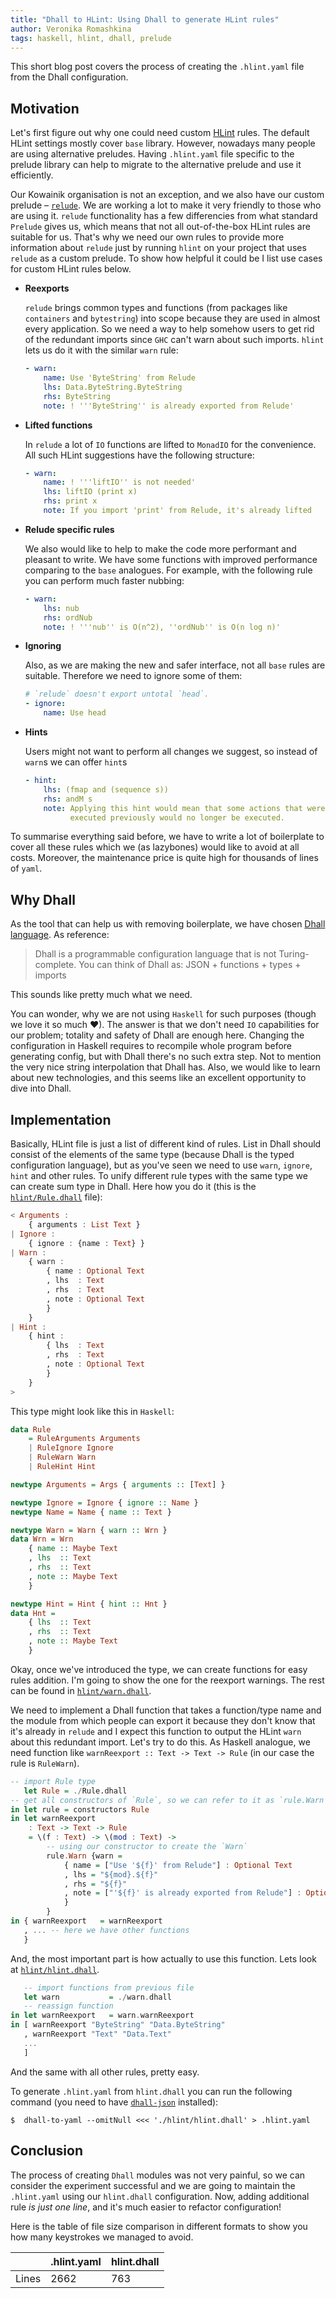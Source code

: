 ```yaml
---
title: "Dhall to HLint: Using Dhall to generate HLint rules"
author: Veronika Romashkina
tags: haskell, hlint, dhall, prelude
---
```


This short blog post covers the process of creating the `.hlint.yaml` file from
the Dhall configuration.

## Motivation

Let's first figure out why one could need custom [HLint][hlint] rules. The
default HLint settings mostly cover `base` library. However, nowadays many
people are using alternative preludes. Having `.hlint.yaml` file specific to the
prelude library can help to migrate to the alternative prelude and use it efficiently.

Our Kowainik organisation is not an exception, and we also have our custom
prelude – [`relude`][relude]. We are working a lot to make it very friendly to
those who are using it. `relude` functionality has a few differencies from what standard
`Prelude` gives us, which means that not all out-of-the-box HLint rules are
suitable for us. That's why we need our own rules to provide more information
about `relude` just by running `hlint` on your project that uses `relude` as a
custom prelude. To show how helpful it could be I list use cases for custom
HLint rules below.

* __Reexports__

  `relude` brings common types and functions (from packages like `containers`
  and `bytestring`) into scope because they are used in almost every
  application. So we need a way to help somehow users to get rid of the
  redundant imports since `GHC` can't warn about such imports. `hlint` lets us
  do it with the similar `warn` rule:

  ```yaml
  - warn:
      name: Use 'ByteString' from Relude
      lhs: Data.ByteString.ByteString
      rhs: ByteString
      note: ! '''ByteString'' is already exported from Relude'
  ```

* __Lifted functions__

  In `relude` a lot of `IO` functions are lifted to `MonadIO` for the convenience.
  All such HLint suggestions have the following structure:

  ```yaml
  - warn:
      name: ! '''liftIO'' is not needed'
      lhs: liftIO (print x)
      rhs: print x
      note: If you import 'print' from Relude, it's already lifted
  ```

* __Relude specific rules__

  We also would like to help to make the code more performant and pleasant to
  write. We have some functions with improved performance comparing to the
  `base` analogues. For example, with the following rule you can perform much
  faster nubbing:

  ```yaml
  - warn:
      lhs: nub
      rhs: ordNub
      note: ! '''nub'' is O(n^2), ''ordNub'' is O(n log n)'
  ```

* __Ignoring__

  Also, as we are making the new and safer interface, not all `base` rules are
  suitable. Therefore we need to ignore some of them:

  ```yaml
  # `relude` doesn't export untotal `head`.
  - ignore:
      name: Use head
  ```
* __Hints__

  Users might not want to perform all changes we suggest, so instead of `warn`s we can offer `hint`s

  ```yaml
  - hint:
      lhs: (fmap and (sequence s))
      rhs: andM s
      note: Applying this hint would mean that some actions that were being
            executed previously would no longer be executed.
  ```

To summarise everything said before, we have to write a lot of boilerplate to
cover all these rules which we (as lazybones) would like to avoid at all costs.
Moreover, the maintenance price is quite high for thousands of lines of `yaml`.

## Why Dhall

As the tool that can help us with removing boilerplate, we have chosen [Dhall language][dhall]. As reference:

> Dhall is a programmable configuration language that is not Turing-complete.
> You can think of Dhall as: JSON + functions + types + imports

This sounds like pretty much what we need.

You can wonder, why we are not using `Haskell` for such purposes (though we love
it so much ♥). The answer is that we don't need `IO` capabilities for our
problem; totality and safety of Dhall are enough here. Changing the configuration in
Haskell requires to recompile whole program before generating config, but with
Dhall there's no such extra step. Not to mention the very nice string
interpolation that Dhall has. Also, we would like to learn about new
technologies, and this seems like an excellent opportunity to dive into Dhall.

## Implementation

Basically, HLint file is just a list of different kind of rules. List in Dhall
should consist of the elements of the same type (because Dhall is the typed
configuration language), but as you've seen we need to use `warn`, `ignore`,
`hint` and other rules. To unify different rule types with the same type we can
create sum type in Dhall. Here how you do it (this is the
[`hlint/Rule.dhall`][Rule] file):

```haskell
< Arguments :
    { arguments : List Text }
| Ignore :
    { ignore : {name : Text} }
| Warn :
    { warn :
        { name : Optional Text
        , lhs  : Text
        , rhs  : Text
        , note : Optional Text
        }
    }
| Hint :
    { hint :
        { lhs  : Text
        , rhs  : Text
        , note : Optional Text
        }
    }
>
```

This type might look like this in `Haskell`:

```haskell
data Rule
    = RuleArguments Arguments
    | RuleIgnore Ignore
    | RuleWarn Warn
    | RuleHint Hint

newtype Arguments = Args { arguments :: [Text] }

newtype Ignore = Ignore { ignore :: Name }
newtype Name = Name { name :: Text }

newtype Warn = Warn { warn :: Wrn }
data Wrn = Wrn
    { name :: Maybe Text
    , lhs  :: Text
    , rhs  :: Text
    , note :: Maybe Text
    }

newtype Hint = Hint { hint :: Hnt }
data Hnt =
    { lhs  :: Text
    , rhs  :: Text
    , note :: Maybe Text
    }
```

Okay, once we've introduced the type, we can create functions for easy rules
addition. I'm going to show the one for the reexport warnings. The rest can be found in
[`hlint/warn.dhall`][warn].

We need to implement a Dhall function that takes a function/type name and the
module from which people can export it because they don't know that it's already
in `relude` and I expect this function to output the HLint `warn` about this redundant
import. Let's try to do this. As Haskell analogue, we need function like
`warnReexport :: Text -> Text -> Rule` (in our case the rule is `RuleWarn`).

```haskell
-- import Rule type
   let Rule = ./Rule.dhall
-- get all constructors of `Rule`, so we can refer to it as `rule.Warn` etc.
in let rule = constructors Rule
in let warnReexport
    : Text -> Text -> Rule
    = \(f : Text) -> \(mod : Text) ->
        -- using our constructor to create the `Warn`
        rule.Warn {warn =
            { name = ["Use '${f}' from Relude"] : Optional Text
            , lhs = "${mod}.${f}"
            , rhs = "${f}"
            , note = ["'${f}' is already exported from Relude"] : Optional Text
            }
        }
in { warnReexport   = warnReexport
   , ... -- here we have other functions
   }
```

And, the most important part is how actually to use this function. Lets look at
[`hlint/hlint.dhall`][hlint.dhall].

```haskell
   -- import functions from previous file
   let warn           = ./warn.dhall
   -- reassign function
in let warnReexport   = warn.warnReexport
in [ warnReexport "ByteString" "Data.ByteString"
   , warnReexport "Text" "Data.Text"
   ...
   ]
```
 And the same with all other rules, pretty easy.

 To generate `.hlint.yaml` from `hlint.dhall` you can run the following command
 (you need to have [`dhall-json`][dhall-json] installed):

 ```shell
 $  dhall-to-yaml --omitNull <<< './hlint/hlint.dhall' > .hlint.yaml
 ```

## Conclusion

The process of creating `Dhall` modules was not very painful, so we can consider
the experiment successful and we are going to maintain the `.hlint.yaml` using
our `hlint.dhall` configuration. Now, adding additional rule *is just one line*,
and it's much easier to refactor configuration!

Here is the table of file size comparison in different formats to show you how
many keystrokes we managed to avoid.

|          | __.hlint.yaml__ | __hlint.dhall__ |
| -------- | --------------- | --------------- |
| Lines    | 2662            | 763             |


[relude]: https://github.com/kowainik/relude
[hlint]: https://github.com/ndmitchell/hlint
[dhall]: https://github.com/dhall-lang/dhall-lang
[dhall-json]: https://hackage.haskell.org/package/dhall-json
[Rule]: https://github.com/kowainik/relude/blob/master/hlint/Rule.dhall
[warn]: https://github.com/kowainik/relude/blob/master/hlint/warn.dhall
[hlint.dhall]: https://github.com/kowainik/relude/blob/master/hlint/hlint.dhall
